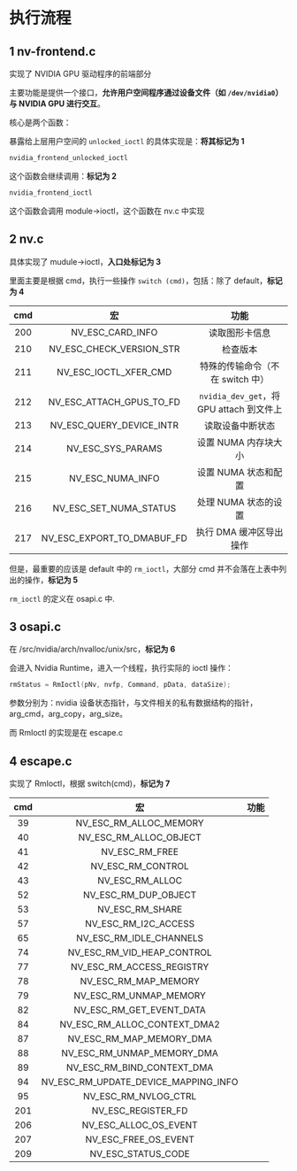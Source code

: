 # 执行流程

## 1 nv-frontend.c

实现了 NVIDIA GPU 驱动程序的前端部分

主要功能是提供一个接口，**允许用户空间程序通过设备文件（如 `/dev/nvidia0`）与 NVIDIA GPU 进行交互**。

核心是两个函数：

暴露给上层用户空间的 `unlocked_ioctl` 的具体实现是：**将其标记为 1**

```c++
nvidia_frontend_unlocked_ioctl
```

这个函数会继续调用：**标记为 2**

```c++
nvidia_frontend_ioctl
```

这个函数会调用 module->ioctl，这个函数在 nv.c 中实现

## 2 nv.c

具体实现了 mudule->ioctl，**入口处标记为 3**

里面主要是根据 cmd，执行一些操作 `switch (cmd)`，包括：除了 default，**标记为 4**

| cmd  |             宏             |                   功能                   |
| :--: | :------------------------: | :--------------------------------------: |
| 200  |      NV_ESC_CARD_INFO      |              读取图形卡信息              |
| 210  |  NV_ESC_CHECK_VERSION_STR  |                 检查版本                 |
| 211  |   NV_ESC_IOCTL_XFER_CMD    |     特殊的传输命令（不在 switch 中）     |
| 212  |  NV_ESC_ATTACH_GPUS_TO_FD  | `nvidia_dev_get`，将 GPU attach 到文件上 |
| 213  |  NV_ESC_QUERY_DEVICE_INTR  |             读取设备中断状态             |
| 214  |     NV_ESC_SYS_PARAMS      |           设置 NUMA 内存块大小           |
| 215  |      NV_ESC_NUMA_INFO      |           设置 NUMA 状态和配置           |
| 216  |   NV_ESC_SET_NUMA_STATUS   |           处理 NUMA 状态的设置           |
| 217  | NV_ESC_EXPORT_TO_DMABUF_FD |         执行 DMA 缓冲区导出操作          |

但是，最重要的应该是 default 中的 `rm_ioctl`，大部分 cmd 并不会落在上表中列出的操作，**标记为 5**

`rm_ioctl` 的定义在 osapi.c 中.

## 3 osapi.c

在 /src/nvidia/arch/nvalloc/unix/src，**标记为 6**

会进入 Nvidia Runtime，进入一个线程，执行实际的 ioctl 操作：

```c
rmStatus = RmIoctl(pNv, nvfp, Command, pData, dataSize);
```

参数分别为：nvidia 设备状态指针，与文件相关的私有数据结构的指针，arg_cmd，arg_copy，arg_size。

而 RmIoctl 的实现是在 escape.c 

## 4 escape.c

实现了 RmIoctl，根据 switch(cmd)，**标记为 7**

| cmd  |                  宏                  | 功能 |
| :--: | :----------------------------------: | :--: |
|  39  |        NV_ESC_RM_ALLOC_MEMORY        |      |
|  40  |        NV_ESC_RM_ALLOC_OBJECT        |      |
|  41  |            NV_ESC_RM_FREE            |      |
|  42  |          NV_ESC_RM_CONTROL           |      |
|  43  |           NV_ESC_RM_ALLOC            |      |
|  52  |         NV_ESC_RM_DUP_OBJECT         |      |
|  53  |           NV_ESC_RM_SHARE            |      |
|  57  |         NV_ESC_RM_I2C_ACCESS         |      |
|  65  |       NV_ESC_RM_IDLE_CHANNELS        |      |
|  74  |      NV_ESC_RM_VID_HEAP_CONTROL      |      |
|  77  |      NV_ESC_RM_ACCESS_REGISTRY       |      |
|  78  |         NV_ESC_RM_MAP_MEMORY         |      |
|  79  |        NV_ESC_RM_UNMAP_MEMORY        |      |
|  82  |       NV_ESC_RM_GET_EVENT_DATA       |      |
|  84  |     NV_ESC_RM_ALLOC_CONTEXT_DMA2     |      |
|  87  |       NV_ESC_RM_MAP_MEMORY_DMA       |      |
|  88  |      NV_ESC_RM_UNMAP_MEMORY_DMA      |      |
|  89  |      NV_ESC_RM_BIND_CONTEXT_DMA      |      |
|  94  | NV_ESC_RM_UPDATE_DEVICE_MAPPING_INFO |      |
|  95  |         NV_ESC_RM_NVLOG_CTRL         |      |
| 201  |          NV_ESC_REGISTER_FD          |      |
| 206  |        NV_ESC_ALLOC_OS_EVENT         |      |
| 207  |         NV_ESC_FREE_OS_EVENT         |      |
| 209  |          NV_ESC_STATUS_CODE          |      |

